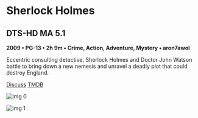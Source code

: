 # Sherlock Holmes

## DTS-HD MA 5.1

**2009 • PG-13 • 2h 9m • Crime, Action, Adventure, Mystery • aron7awol**

Eccentric consulting detective, Sherlock Holmes and Doctor John Watson battle to bring down a new nemesis and unravel a deadly plot that could destroy England.

[Discuss](https://www.avsforum.com/threads/bass-eq-for-filtered-movies.2995212/post-57597614)  [TMDB](10528)

![img 0](https://i.imgur.com/N4VLkUB.jpg)

![img 1](https://i.imgur.com/8DGlged.jpg)

